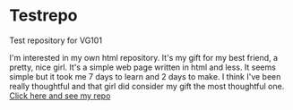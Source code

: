 # Testrepo
Test repository for VG101  

I'm interested in my own html repository. It's my gift for my best friend, a pretty, nice girl. It's a simple web page written in html and less. It seems simple but it took me 7 days to learn and 2 days to make. I think I've been really thoughtful and that girl did consider my gift the most thoughtful one.
[Click here and see my repo](https://continue-revolution.github.io/Happy%20Birthday%20to%20Fafa/Please_Open_This_File_with_Chrome.html)
